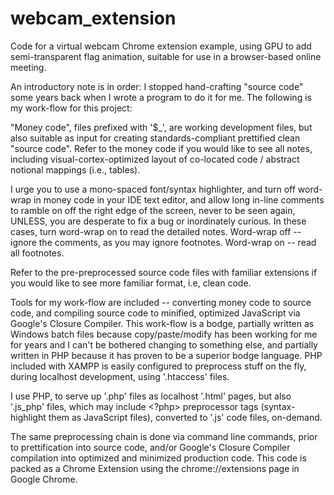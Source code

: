 # webcam_extension
Code for a virtual webcam Chrome extension example, using GPU to add semi-transparent flag animation, suitable for use in a browser-based online meeting.

An introductory note is in order: I stopped hand-crafting "source code" some years back when I wrote a program to do it for me. The following is my work-flow for this project:

"Money code", files prefixed with '$_', are working development files, but also suitable as input for creating standards-compliant prettified clean "source code". Refer to the money code if you would like to see all notes, including visual-cortex-optimized layout of co-located code / abstract notional mappings (i.e., tables).

I urge you to use a mono-spaced font/syntax highlighter, and turn off word-wrap in money code in your IDE text editor, and allow long in-line comments to ramble on off the right edge of the screen, never to be seen again, UNLESS, you are desperate to fix a bug or inordinately curious. In these cases, turn word-wrap on to read the detailed notes. Word-wrap off -- ignore the comments, as you may ignore footnotes. Word-wrap on -- read all footnotes.

Refer to the pre-preprocessed source code files with familiar extensions if you would like to see more familiar format, i.e, clean code.

Tools for my work-flow are included -- converting money code to source code, and compiling source code to minified, optimized JavaScript via Google's Closure Compiler. This work-flow is a bodge, partially written as Windows batch files because copy/paste/modify has been working for me for years and I can't be bothered changing to something else, and partially written in PHP because it has proven to be a superior bodge language. PHP included with XAMPP is easily configured to preprocess stuff on the fly, during localhost development, using '.htaccess' files.

I use PHP, to serve up '.php' files as localhost '.html' pages, but also '.js_php' files, which may include <?php> preprocessor tags (syntax-highlight them as JavaScript files), converted to '.js' code files, on-demand.

The same preprocessing chain is done via command line commands, prior to prettification into source code, and/or Google's Closure Compiler compilation into optimized and minimized production code. This code is packed as a Chrome Extension using the chrome://extensions page in Google Chrome.
